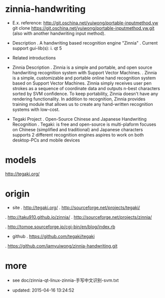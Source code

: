 zinnia-handwriting
==================
- E.x. reference: http://git.oschina.net/yuiwong/portable-inputmethod.yw
  git clone https://git.oschina.net/yuiwong/portable-inputmethod.yw.git
  (also with another handwriting input method).

- Description
. A handwriting based recognition engine "Zinnia"
. Current support gui-lib(s):
  i. qt 5


- Related introductions

- Zinnia Description
. Zinnia is a simple and portable,
  and open source handwriting recognition system with Support Vector Machines.
. Zinnia is a simple, customizable and portable online hand recognition
  system based on Support Vector Machines.
  Zinnia simply receives user pen strokes as a sequence of coordinate data
  and outputs n-best characters sorted by SVM confidence.
  To keep portability, Zinnia doesn't have any rendering functionality.
  In addition to recognition, Zinnia provides training module that allows us
  to create any hand-written recognition systems with low-cost.

- Tegaki Project
. Open-Source Chinese and Japanese Handwriting Recognition
. Tegaki:
  is free and open-source
  is multi-plaform
  focuses on Chinese (simplified and traditional) and Japanese characters
  supports 2 different recognition engines
  aspires to work on both desktop-PCs and mobile devices


models
======
http://tegaki.org/


origin
======
- site
. http://tegaki.org/
. http://sourceforge.net/projects/tegaki/

. http://taku910.github.io/zinnia/
. http://sourceforge.net/projects/zinnia/

. http://tomoe.sourceforge.jp/cgi-bin/en/blog/index.rb

- github
. https://github.com/tegaki/tegaki

. https://github.com/iamyuiwong/zinnia-handwriting.git


more
====
- see doc/zinnia-qt-linux-zinnia-手写中文识别-svm.txt


- updated: 2015-04-16 13:24:52
